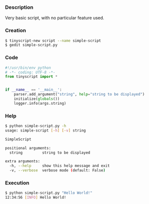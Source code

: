 ### Description

Very basic script, with no particular feature used.

### Creation

```sh
$ tinyscript-new script --name simple-script
$ gedit simple-script.py

```

### Code

```python
#!/usr/bin/env python
# -*- coding: UTF-8 -*-
from tinyscript import *


if __name__ == '__main__':
    parser.add_argument("string", help="string to be displayed")
    initialize(globals())
    logger.info(args.string)
```

### Help

```sh
$ python simple-script.py -h
usage: simple-script [-h] [-v] string

SimpleScript

positional arguments:
  string         string to be displayed

extra arguments:
  -h, --help     show this help message and exit
  -v, --verbose  verbose mode (default: False)

```

### Execution

```sh
$ python simple-script.py "Hello World!"
12:34:56 [INFO] Hello World!

```

